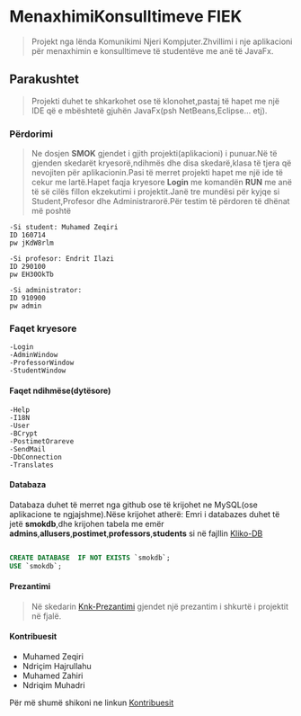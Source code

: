 # MenaxhimiKonsulltimeve FIEK

>Projekt nga lënda Komunikimi Njeri Kompjuter.Zhvillimi i nje aplikacioni për menaxhimin e konsulltimeve të studentëve me anë të JavaFx.

## Parakushtet

>Projekti duhet te shkarkohet ose të klonohet,pastaj të hapet me një IDE që e mbështetë gjuhën JavaFx(psh NetBeans,Eclipse... etj).

### Përdorimi

>Ne dosjen **SMOK** gjendet i gjith projekti(aplikacioni) i punuar.Në të gjenden skedarët kryesorë,ndihmës dhe disa skedarë,klasa të tjera që nevojiten për aplikacionin.Pasi të merret projekti hapet me një ide të cekur me lartë.Hapet faqja kryesore **Login** me komandën **RUN** me anë të së cilës  fillon ekzekutimi i projektit.Janë tre mundësi për kyjqe si Student,Profesor dhe Administrarorë.Për testim të përdoren të dhënat më poshtë
```
-Si student: Muhamed Zeqiri
ID 160714
pw jKdW8rlm

-Si profesor: Endrit Ilazi
ID 290100
pw EH30OkTb

-Si administrator: 
ID 910900
pw admin

```

### Faqet kryesore

```
-Login
-AdminWindow
-ProfessorWindow
-StudentWindow

```
#### Faqet ndihmëse(dytësore)

```
-Help
-I18N
-User
-BCrypt
-PostimetOrareve
-SendMail
-DbConnection
-Translates

```

#### Databaza
Databaza duhet të merret nga github ose të krijohet ne MySQL(ose aplikacione te ngjajshme).Nëse krijohet atherë:
Emri i databazes duhet të jetë **smokdb**,dhe krijohen tabela me emër **admins**,**allusers**,**postimet**,**professors**,**students** si në fajllin [Kliko-DB](https://github.com/ndriqimh/MenaxhimiKonsulltimeve_FIEK_Gr15/blob/master/Dump20190612.sql)
```sql

CREATE DATABASE  IF NOT EXISTS `smokdb`;
USE `smokdb`;

``` 
#### Prezantimi 

>Në skedarin [Knk-Prezantimi](https://github.com/ndriqimh/MenaxhimiKonsulltimeve_FIEK_Gr15/blob/master/KNK-Prezentimi.pptx) gjendet një prezantim i shkurtë i projektit në fjalë.

#### Kontribuesit

* Muhamed Zeqiri
* Ndriçim Hajrullahu
* Muhamed Zahiri
* Ndriqim Muhadri

Për më shumë shikoni ne linkun [Kontribuesit](https://github.com/ndriqimh/PI18_19_Gr7/graphs/contributors)
